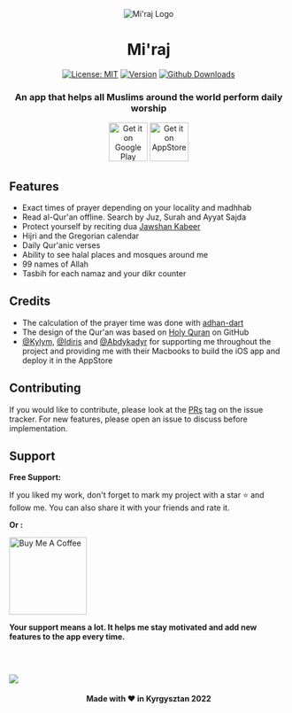 <div align="center">

<img src="https://github.com/Isko21/Mi-raj/blob/main/assets/img/ic_launcher.png" alt="Mi'raj Logo"/>

# Mi'raj
  
  [![License: MIT](https://img.shields.io/badge/License-MIT-yellow.svg)](https://opensource.org/licenses/MIT)
  [![Version](https://img.shields.io/github/v/release/Isko21/Mi-raj?sort=semver)](https://github.com/Isko21/Mi-raj/releases/latest)
  [![Github Downloads](https://img.shields.io/github/downloads/Isko21/Mi-raj/total?logo=Github)](https://github.com/Isko21/Mi-raj/releases)

  <h3>An app that helps all Muslims around the world perform daily worship</h3>
    
  [<img src="https://github.com/Volorf/Badges/blob/master/Google%20Play/Google%20Play%20Badge.svg"
      alt='Get it on Google Play' height="70">](https://play.google.com/store/apps/details?id=io.isko.dailymuslim)
  [<img src="https://developer.apple.com/assets/elements/badges/download-on-the-app-store.svg"
    alt='Get it on AppStore' height="70">](https://apps.apple.com/app/miraj/id6444370544)
  
  <div align="left">
  
## Features
  * Exact times of prayer depending on your locality and madhhab
  * Read al-Qur'an offline. Search by Juz, Surah and Ayyat Sajda
  * Protect yourself by reciting dua [Jawshan Kabeer](https://en.wikipedia.org/wiki/Jawshan_Kabir#:~:text=Jawshan%20means%20%22steel%20plate%22%20or,war%2C%20instead%20of%20hard%20armor.)
  * Hijri and the Gregorian calendar
  * Daily Qur'anic verses
  * Ability to see halal places and mosques around me
  * 99 names of Allah
  * Tasbih for each namaz and your dikr counter
    
## Credits
  * The calculation of the prayer time was done with [adhan-dart](https://github.com/iamriajul/adhan-dart)
  * The design of the Qur'an was based on [Holy Quran](https://github.com/mhmzdev/the-holy-quran-app) on GitHub
  * [@Kylym](https://github.com/kylym1631), [@Idiris](https://github.com/Abdukhamitov) and [@Abdykadyr](https://github.com/abd1lazov) for supporting me throughout the project and providing me with their Macbooks to build the iOS app and deploy it in the AppStore
  
## Contributing

  If you would like to contribute, please look at the [PRs](https://github.com/Isko21/Mi-raj/issues?q=is%3Aissue+is%3Aopen+label%3A%22PRs+Welcome%22) tag on the issue tracker. For new features, please open an issue to discuss before implementation.
    
## Support
    
**Free Support:**

If you liked my work, don't forget to mark my project with a star :star: and follow me. You can also share it with your friends and rate it.

**Or :**

<a href="https://www.buymeacoffee.com/iskhak" target="_blank"><img src="https://cdn.buymeacoffee.com/buttons/lato-orange.png" alt="Buy Me A Coffee" width="140px" heigh="50px" ></a>

**Your support means a lot. It helps me stay motivated and add new features to the app every time.**
    
    
  ##
  <img src="https://github.com/Isko21/Mi-raj/blob/main/assets/for_play_store/feature-graphivs.jpg" style="margin-top: 30px;"/>
  <div align="center">
  <h4>Made with ❤️ in Kyrgysztan 2022</h4>
</div>
